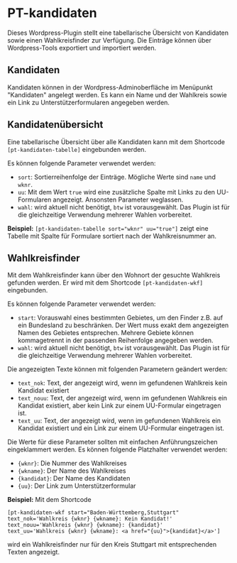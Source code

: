 PT-kandidaten
=============

Dieses Wordpress-Plugin stellt eine tabellarische Übersicht von Kandidaten sowie einen Wahlkreisfinder zur Verfügung. Die Einträge können über Wordpress-Tools exportiert und importiert werden.


Kandidaten
----------

Kandidaten können in der Wordpress-Adminoberfläche im Menüpunkt "Kandidaten" angelegt werden. Es kann ein Name und der Wahlkreis sowie ein Link zu Unterstützerformularen angegeben werden.


Kandidatenübersicht
-------------------

Eine tabellarische Übersicht über alle Kandidaten kann mit dem Shortcode `[pt-kandidaten-tabelle]` eingebunden werden.

Es können folgende Parameter verwendet werden:

*   `sort`:       Sortierreihenfolge der Einträge. Mögliche Werte sind `name` und `wknr`.
*   `uu`:         Mit dem Wert `true` wird eine zusätzliche Spalte mit Links zu den UU-Formularen angezeigt. Ansonsten Parameter weglassen.
*   `wahl`:       wird aktuell nicht benötigt, `btw` ist vorausgewählt. Das Plugin ist für die gleichzeitige Verwendung mehrerer Wahlen vorbereitet.

**Beispiel:** `[pt-kandidaten-tabelle sort="wknr" uu="true"]` zeigt eine Tabelle mit Spalte für Formulare sortiert nach der Wahlkreisnummer an.


Wahlkreisfinder
---------------

Mit dem Wahlkreisfinder kann über den Wohnort der gesuchte Wahlkreis gefunden werden. Er wird mit dem Shortcode `[pt-kandidaten-wkf]` eingebunden.

Es können folgende Parameter verwendet werden:

*   `start`:      Vorauswahl eines bestimmten Gebietes, um den Finder z.B. auf ein Bundesland zu beschränken.
                  Der Wert muss exakt dem angezeigten Namen des Gebietes entsprechen. Mehrere Gebiete können kommagetrennt in der passenden Reihenfolge angegeben werden.
*   `wahl`:       wird aktuell nicht benötigt, `btw` ist vorausgewählt. Das Plugin ist für die gleichzeitige Verwendung mehrerer Wahlen vorbereitet.

Die angezeigten Texte können mit folgenden Parametern geändert werden:

*   `text_nok`:   Text, der angezeigt wird, wenn im gefundenen Wahlkreis kein Kandidat existiert
*   `text_nouu`:  Text, der angezeigt wird, wenn im gefundenen Wahlkreis ein Kandidat existiert, aber kein Link zur einem UU-Formular eingetragen ist.
*   `text_uu`:    Text, der angezeigt wird, wenn im gefundenen Wahlkreis ein Kandidat existiert und ein Link zur einem UU-Formular eingetragen ist.

Die Werte für diese Parameter sollten mit einfachen Anführungszeichen eingeklammert werden. Es können folgende Platzhalter verwendet werden:

*   `{wknr}`:     Die Nummer des Wahlkreises
*   `{wkname}`:   Der Name des Wahlkreises
*   `{kandidat}`: Der Name des Kandidaten
*   `{uu}`:       Der Link zum Unterstützerformular

**Beispiel:** Mit dem Shortcode

    [pt-kandidaten-wkf start="Baden-Württemberg,Stuttgart"
    text_nok='Wahlkreis {wknr} {wkname}: Kein Kandidat!'
    text_nouu='Wahlkreis {wknr} {wkname}: {kandidat}'
    text_uu='Wahlkreis {wknr} {wkname}: <a href="{uu}">{kandidat}</a>']

wird ein Wahlkreisfinder nur für den Kreis Stuttgart mit entsprechenden Texten angezeigt.
